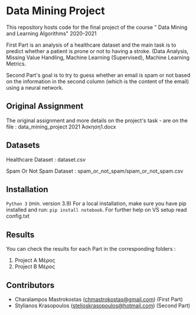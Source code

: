# Data Mining Project
This repository hosts code for the final project of the course " Data Mining and Learning Algorithms" 2020-2021

First Part is an analysis of a healthcare dataset and the main task is to predict whether a patient is prone or not to having a stroke.
(Data Analysis, Missing Value Handling, Machine Learning (Supervised),  Machine Learning Metrics.

Second Part's goal is to try to guess whether an email is spam or not based on the information in the second column (which is the content 
of the email) using a neural network.

## Original Assignment 
The original assignment and more details on the project's task - are on the file : data_mining_project 2021 Άσκηση1.docx

## Datasets
Healthcare Dataset : dataset.csv

Spam Or Not Spam Dataset : spam_or_not_spam/spam_or_not_spam.csv

## Installation
`Python 3` (min. version 3.9)
For a local installation, make sure you have pip installed and run:
`pip install notebook`.
For further help on VS setup read config.txt

## Results
You can check the results for each Part in the corresponding folders :
1) Project A Μέρος 
2) Project B Μέρος

## Contributors
* Charalampos Mastrokostas (chmastrokostas@gmail.com) (First Part)
* Stylianos Krasopoulos (stelioskrasopoulos@hotmail.com) (Second Part) 
